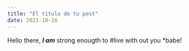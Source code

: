 ```yaml
---
title: "El título de tu post"
date: 2021-10-16
---
```


Hello there, ***I am*** strong enougth to #live with out you *babe!
